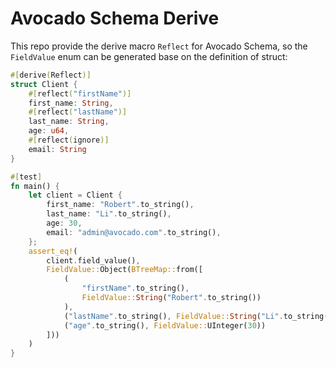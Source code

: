 # Avocado Schema Derive

This repo provide the derive macro `Reflect` for Avocado Schema, so the `FieldValue` enum can be generated base on the definition of struct:

```rust
#[derive(Reflect)]
struct Client {
    #[reflect("firstName")]
    first_name: String,
    #[reflect("lastName")]
    last_name: String,
    age: u64,
    #[reflect(ignore)]
    email: String
}

#[test]
fn main() {
    let client = Client {
        first_name: "Robert".to_string(),
        last_name: "Li".to_string(),
        age: 30,
        email: "admin@avocado.com".to_string(),
    };
    assert_eq!(
        client.field_value(),
        FieldValue::Object(BTreeMap::from([
            (
                "firstName".to_string(),
                FieldValue::String("Robert".to_string())
            ),
            ("lastName".to_string(), FieldValue::String("Li".to_string())),
            ("age".to_string(), FieldValue::UInteger(30))
        ]))
    )
}
```
